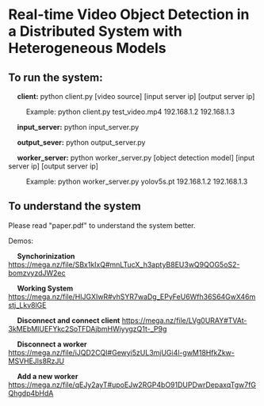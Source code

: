 # Real-time Video Object Detection in a Distributed System with Heterogeneous Models


## To run the system:

&emsp; __client:__ python client.py [video source] [input server ip] [output server ip]

&emsp; &emsp; Example: python client.py test_video.mp4 192.168.1.2 192.168.1.3
  
&emsp; __input_server:__ python input_server.py
  
&emsp; __output_sever:__ python output_server.py
  
&emsp; __worker_server:__ python worker_server.py [object detection model] [input server ip] [output server ip]

&emsp; &emsp; Example: python worker_server.py yolov5s.pt 192.168.1.2 192.168.1.3
  
  
## To understand the system

Please read "paper.pdf" to understand the system better.

Demos:

&emsp; __Synchorinization__ https://mega.nz/file/SBx1kIxQ#mnLTucX_h3aptyB8EU3wQ9QOG5oS2-bomzvyzdJW2ec

&emsp; __Working System__ https://mega.nz/file/HIJGXIwR#vhSYR7waDg_EPyFeU6Wfh36S64GwX46mstj_Lkv8lGE

&emsp; __Disconnect and connect client__ https://mega.nz/file/LVg0URAY#TVAt-3kMEbMIUEFYkc2SoTFDAjbmHWiyygzQ1t-_P9g

&emsp; __Disconnect a worker__ https://mega.nz/file/iJQD2CQI#Gewyi5zUL3mjUGi4l-gwM18HfkZkw-MSVHEJls8RzJU

&emsp; __Add a new worker__ https://mega.nz/file/qEJy2ayT#upoEJw2RGP4bO91DUPDwrDepaxqTgw7fGQhgdp4bHdA


